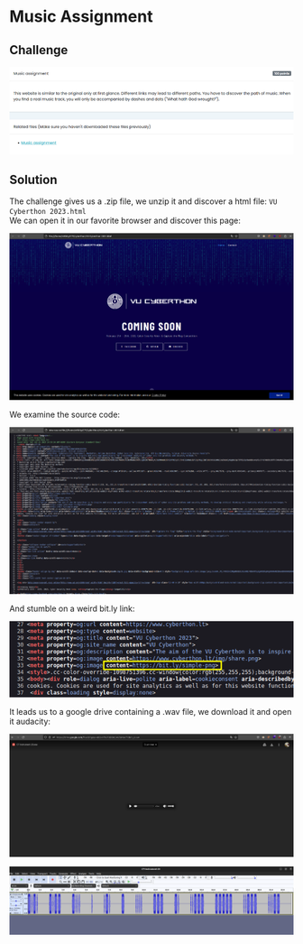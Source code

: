 # Music Assignment

## Challenge

![alt text](images/music-asignment.png?raw=true)

## Solution

The challenge gives us a .zip file, we unzip it and discover a html file: `VU Cyberthon 2023.html` <br>
We can open it in our favorite browser and discover this page:

![alt text](images/music-asignment2.png?raw=true)

We examine the source code:

![alt text](images/music-asignment3.png?raw=true)

And stumble on a weird bit.ly link:

![alt text](images/music-asignment4.png?raw=true)

It leads us to a google drive containing a .wav file, we download it and open it audacity:

![alt text](images/music-asignment5.png?raw=true)

![alt text](images/music-asignment6.png?raw=true)
